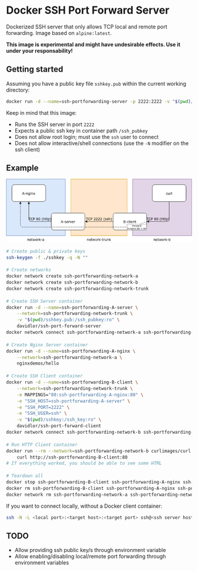 # Docker SSH Port Forward Server

Dockerized SSH server that only allows TCP local and remote port forwarding. Image based on `alpine:latest`.

**This image is experimental and might have undesirable effects. Use it under your responsability!**

## Getting started

Assuming you have a public key file `sshkey.pub` within the current working directory:

```bash
docker run -d --name=ssh-portforwarding-server -p 2222:2222 -v "$(pwd)/sshkey.pub:/ssh_pubkey:ro" davidlor/ssh-port-forward-server
```

Keep in mind that this image:

- Runs the SSH server in port `2222`
- Expects a public ssh key in container path `/ssh_pubkey`
- Does not allow root login; must use the `ssh` user to connect
- Does not allow interactive/shell connections (use the `-N` modifier on the ssh client)

## Example

![Diagram](docs/diagram.png)

```bash
# Create public & private keys
ssh-keygen -f ./sshkey -q -N ""

# Create networks
docker network create ssh-portforwarding-network-a
docker network create ssh-portforwarding-network-b
docker network create ssh-portforwarding-network-trunk

# Create SSH Server container
docker run -d --name=ssh-portforwarding-A-server \
    --network=ssh-portforwarding-network-trunk \
    -v "$(pwd)/sshkey.pub:/ssh_pubkey:ro" \
    davidlor/ssh-port-forward-server
docker network connect ssh-portforwarding-network-a ssh-portforwarding-A-server

# Create Nginx Server container
docker run -d --name=ssh-portforwarding-A-nginx \
    --network=ssh-portforwarding-network-a \
    nginxdemos/hello

# Create SSH Client container
docker run -d --name=ssh-portforwarding-B-client \
    --network=ssh-portforwarding-network-trunk \
    -e MAPPINGS="80:ssh-portforwarding-A-nginx:80" \
    -e "SSH_HOST=ssh-portforwarding-A-server" \
    -e "SSH_PORT=2222" \
    -e "SSH_USER=ssh" \
    -v "$(pwd)/sshkey:/ssh_key:ro" \
    davidlor/ssh-port-forward-client
docker network connect ssh-portforwarding-network-b ssh-portforwarding-B-client

# Run HTTP Client container
docker run --rm --network=ssh-portforwarding-network-b curlimages/curl \
    curl http://ssh-portforwarding-B-client:80
# If everything worked, you should be able to see some HTML

# Teardown all
docker stop ssh-portforwarding-B-client ssh-portforwarding-A-nginx ssh-portforwarding-A-server
docker rm ssh-portforwarding-B-client ssh-portforwarding-A-nginx ssh-portforwarding-A-server
docker network rm ssh-portforwarding-network-a ssh-portforwarding-network-b ssh-portforwarding-network-trunk
```

If you want to connect locally, without a Docker client container:

```bash
ssh -N -L <local port>:<target host>:<target port> ssh@<ssh server host> -p 2222
```

## TODO

- Allow providing ssh public key/s through environment variable
- Allow enabling/disabling local/remote port forwarding through environment variables
